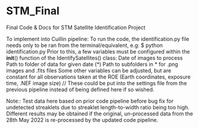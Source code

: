 # STM_Final
Final Code &amp; Docs for STM Satellite Identification Project

To implement into Cuillin pipeline:
To run the code, the identification.py file needs only to be ran from the terminal/equivalent, e.g: $ python identification.py
Prior to this, a few variables must be configured within the __init__() function of the IdentifySatellites() class:
    Date of images to process
    Path to folder of data for given date (*)
    Path to subfolders in * for .png images and .fits files
Some other variables can be adjusted, but are constant for all observations taken at the ROE (Earth coordinates, exposure time, .NEF image size)
// These could be put into the settings file from the previous pipeline instead of being defined here if so wished.

Note:: Test data here based on prior code pipeline before bug fix for undetected streaklets due to streaklet length-to-width ratio being too high.
        Different results may be obtained if the original, un-processed data from the 28th May 2022 is re-processed by the updated code pipeline.
